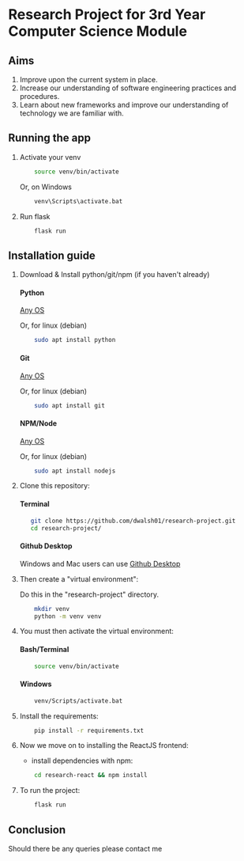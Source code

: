 # Research Project for 3rd Year Computer Science Module

## Aims

1. Improve upon the current system in place.
2. Increase our understanding of software engineering practices and procedures.
3. Learn about new frameworks and improve our understanding of technology we are familiar with.



## Running the app

1.  Activate your venv
    ```bash
        source venv/bin/activate
    ```
    Or, on Windows
    ```bash
        venv\Scripts\activate.bat
    ```

2. Run flask
    ```bash
        flask run
    ```



## Installation guide

1. Download & Install python/git/npm (if you haven't already)

    #### Python

    [Any OS](https://www.python.org/downloads/ "Python")

    Or, for linux (debian)

    ```bash
        sudo apt install python
    ```

    #### Git

    [Any OS](https://git-scm.com/downloads "Git")

    Or, for linux (debian)

    ```bash
        sudo apt install git
    ```

    #### NPM/Node

    [Any OS](https://nodejs.org/en/download/ "NPM")

    Or, for linux (debian)

    ```bash
        sudo apt install nodejs
    ```

2. Clone this repository:

    #### Terminal 

    ```bash
       git clone https://github.com/dwalsh01/research-project.git
       cd research-project/
    ```

    #### Github Desktop

    Windows and Mac users can use [Github Desktop](https://desktop.github.com/ "Github Desktop")

3. Then create a "virtual environment":

    Do this in the "research-project" directory.

   ```bash
       mkdir venv 
       python -m venv venv
   ```

4. You must then activate the virtual environment:

    #### Bash/Terminal

    ```bash
        source venv/bin/activate
    ```

    #### Windows

    ```bash
        venv/Scripts/activate.bat
    ```

5. Install the requirements:

   ```bash
       pip install -r requirements.txt
   ```

6. Now we move on to installing the ReactJS frontend:

   - install dependencies with npm:

   ```bash
       cd research-react && npm install
   ```

7. To run the project:
   ```bash
       flask run
   ```

## Conclusion

Should there be any queries please contact me
